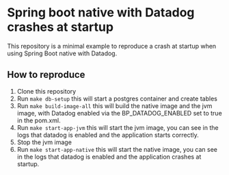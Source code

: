 # Spring boot native with Datadog crashes at startup

This repository is a minimal example to reproduce a crash at startup when using Spring Boot native with Datadog.

## How to reproduce

1. Clone this repository
2. Run `make db-setup` this will start a postgres container and create tables
3. Run `make build-image-all` this will build the native image and the jvm image, with Datadog enabled via the BP_DATADOG_ENABLED set to true in the pom.xml.
4. Run `make start-app-jvm` this will start the jvm image, you can see in the logs that datadog is enabled and the application starts correctly.
5. Stop the jvm image
6. Run `make start-app-native` this will start the native image, you can see in the logs that datadog is enabled and the application crashes at startup.